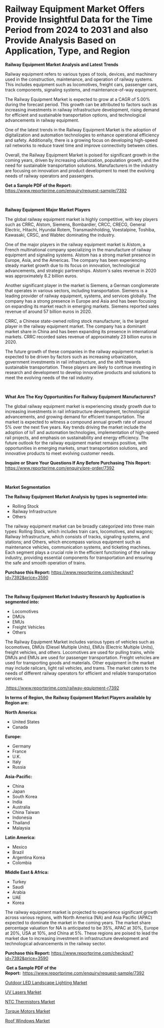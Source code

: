 <p><h1>Railway Equipment Market Offers Provide Insightful Data for the Time Period from 2024 to 2031 and also Provide Analysis Based on Application, Type, and Region</h1></p><p><strong>Railway Equipment Market Analysis and Latest Trends</strong></p>
<p><p>Railway equipment refers to various types of tools, devices, and machinery used in the construction, maintenance, and operation of railway systems. This includes equipment such as locomotives, freight cars, passenger cars, track components, signaling systems, and maintenance-of-way equipment.</p><p>The Railway Equipment Market is expected to grow at a CAGR of 5.00% during the forecast period. This growth can be attributed to factors such as increasing investments in railway infrastructure development, rising demand for efficient and sustainable transportation options, and technological advancements in railway equipment.</p><p>One of the latest trends in the Railway Equipment Market is the adoption of digitalization and automation technologies to enhance operational efficiency and safety. Additionally, there is a growing focus on developing high-speed rail networks to reduce travel time and improve connectivity between cities.</p><p>Overall, the Railway Equipment Market is poised for significant growth in the coming years, driven by increasing urbanization, population growth, and the need for sustainable transportation solutions. Manufacturers in the industry are focusing on innovation and product development to meet the evolving needs of railway operators and passengers.</p></p>
<p><strong>Get a Sample PDF of the Report:&nbsp;</strong> <a href="https://www.reportprime.com/enquiry/request-sample/7392">https://www.reportprime.com/enquiry/request-sample/7392</a></p>
<p>&nbsp;</p>
<p><strong>Railway Equipment Major Market Players</strong></p>
<p><p>The global railway equipment market is highly competitive, with key players such as CRRC, Alstom, Siemens, Bombardier, CRCC, CRECG, General Electric, Hitachi, Hyundai Rotem, Transmashholding, Voestalpine, Toshiba, Kawasaki, CRSC, and Wabtec dominating the industry.</p><p>One of the major players in the railway equipment market is Alstom, a French multinational company specializing in the manufacture of railway equipment and signaling systems. Alstom has a strong market presence in Europe, Asia, and the Americas. The company has been experiencing steady market growth due to its focus on innovation, technological advancements, and strategic partnerships. Alstom's sales revenue in 2020 was approximately 8.2 billion euros.</p><p>Another significant player in the market is Siemens, a German conglomerate that operates in various sectors, including transportation. Siemens is a leading provider of railway equipment, systems, and services globally. The company has a strong presence in Europe and Asia and has been focusing on expanding its market reach in emerging markets. Siemens reported sales revenue of around 57 billion euros in 2020.</p><p>CRRC, a Chinese state-owned rolling stock manufacturer, is the largest player in the railway equipment market. The company has a dominant market share in China and has been expanding its presence in international markets. CRRC recorded sales revenue of approximately 23 billion euros in 2020.</p><p>The future growth of these companies in the railway equipment market is expected to be driven by factors such as increasing urbanization, government investments in rail infrastructure, and the shift towards sustainable transportation. These players are likely to continue investing in research and development to develop innovative products and solutions to meet the evolving needs of the rail industry.</p></p>
<p>&nbsp;</p>
<p><strong>What Are The Key Opportunities For Railway Equipment Manufacturers?</strong></p>
<p><p>The global railway equipment market is experiencing steady growth due to increasing investments in rail infrastructure development, technological advancements, and growing demand for efficient transportation. The market is expected to witness a compound annual growth rate of around 5% over the next five years. Key trends driving the market include the adoption of IoT and automation technologies, implementation of high-speed rail projects, and emphasis on sustainability and energy efficiency. The future outlook for the railway equipment market remains positive, with opportunities in emerging markets, smart transportation solutions, and innovative products to meet evolving customer needs.</p></p>
<p><strong>Inquire or Share Your Questions If Any Before Purchasing This Report:</strong> <a href="https://www.reportprime.com/enquiry/pre-order/7392">https://www.reportprime.com/enquiry/pre-order/7392</a></p>
<p>&nbsp;</p>
<p><strong>Market Segmentation</strong></p>
<p><strong>The Railway Equipment Market Analysis by types is segmented into:</strong></p>
<p><ul><li>Rolling Stock</li><li>Railway Infrastructure</li><li>Others</li></ul></p>
<p><p>The railway equipment market can be broadly categorized into three main types: Rolling Stock, which includes train cars, locomotives, and wagons; Railway Infrastructure, which consists of tracks, signaling systems, and stations; and Others, which encompass various equipment such as maintenance vehicles, communication systems, and ticketing machines. Each segment plays a crucial role in the efficient functioning of the railway industry, providing essential components for transportation and ensuring the safe and smooth operation of trains.</p></p>
<p><strong>Purchase this Report:&nbsp;</strong><a href="https://www.reportprime.com/checkout?id=7392&price=3590">https://www.reportprime.com/checkout?id=7392&price=3590</a></p>
<p>&nbsp;</p>
<p><strong>The Railway Equipment Market Industry Research by Application is segmented into:</strong></p>
<p><ul><li>Locomotives</li><li>DMUs</li><li>EMUs</li><li>Freight Vehicles</li><li>Others</li></ul></p>
<p><p>The Railway Equipment Market includes various types of vehicles such as locomotives, DMUs (Diesel Multiple Units), EMUs (Electric Multiple Units), freight vehicles, and others. Locomotives are used for pulling trains, while DMUs and EMUs are used for passenger transportation. Freight vehicles are used for transporting goods and materials. Other equipment in the market may include railcars, light rail vehicles, and trams. The market caters to the needs of different railway operators for efficient and reliable transportation services.</p></p>
<p><a href="https://www.reportprime.com/railway-equipment-r7392">&nbsp;https://www.reportprime.com/railway-equipment-r7392</a></p>
<p><strong>In terms of Region, the Railway Equipment Market Players available by Region are:</strong></p>
<p>
    <p> <strong> North America: </strong>
        <ul>
            <li>United States</li>
            <li>Canada</li>
        </ul>
        </p> 
    <p> <strong> Europe: </strong>
        <ul>
            <li>Germany</li>
            <li>France</li>
            <li>U.K.</li>
            <li>Italy</li>
            <li>Russia</li>
        </ul>
        </p> 
    <p> <strong> Asia-Pacific: </strong>
        <ul>
            <li>China</li>
            <li>Japan</li>
            <li>South Korea</li>
            <li>India</li>
            <li>Australia</li>
            <li>China Taiwan</li>
            <li>Indonesia</li>
            <li>Thailand</li>
            <li>Malaysia</li>
        </ul>
        </p> 
    <p> <strong> Latin America: </strong>
        <ul>
            <li>Mexico</li>
            <li>Brazil</li>
            <li>Argentina Korea</li>
            <li>Colombia</li>
        </ul>
        </p> 
    <p> <strong> Middle East & Africa: </strong>
        <ul>
            <li>Turkey</li>
            <li>Saudi</li>
            <li>Arabia</li>
            <li>UAE</li>
            <li>Korea</li>
        </ul>
    </p>
    </p>
<p><p>The railway equipment market is projected to experience significant growth across various regions, with North America (NA) and Asia Pacific (APAC) expected to dominate the market in the coming years. The market share percentage valuation for NA is anticipated to be 35%, APAC at 30%, Europe at 20%, USA at 10%, and China at 5%. These regions are poised to lead the market due to increasing investment in infrastructure development and technological advancements in the railway sector.</p></p>
<p><strong>Purchase this Report: </strong><a href="https://www.reportprime.com/checkout?id=7392&price=3590">https://www.reportprime.com/checkout?id=7392&price=3590</a></p>
<p>&nbsp;<strong>Get a Sample PDF of the Report:&nbsp;&nbsp;</strong><a href="https://www.reportprime.com/enquiry/request-sample/7392">https://www.reportprime.com/enquiry/request-sample/7392</a></p>
<p><strong></strong></p>
<p><p><a href="https://www.linkedin.com/pulse/outdoor-led-landscape-lighting-market-emerging-trends-future-ykc7e?trackingId=uNdQNHHjQ%2F2XOPdl6Cyeaw%3D%3D">Outdoor LED Landscape Lighting Market</a></p><p><a href="https://github.com/carolinehamilton5656/Market-Research-Report-List-1/blob/main/uv-lasers-market.md">UV Lasers Market</a></p><p><a href="https://github.com/adriannay56456/Market-Research-Report-List-1/blob/main/ntc-thermistors-market.md">NTC Thermistors Market</a></p><p><a href="https://www.linkedin.com/pulse/torque-motors-market-size-type-acdc-product-machine-toolrobotics-vuyie?trackingId=yZHgx5qdSi6BnmEoTbzcIg%3D%3D">Torque Motors Market</a></p><p><a href="https://www.linkedin.com/pulse/global-roof-windows-market-trends-insights-growth-opportunities-gkcee?trackingId=zQLA4eblQ6qX53phRAN81w%3D%3D">Roof Windows Market</a></p></p>